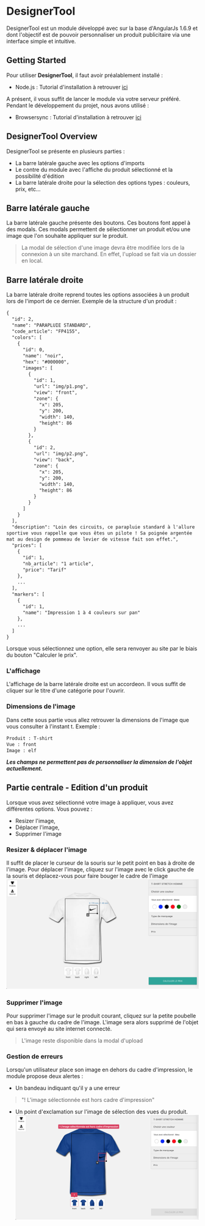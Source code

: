 # DesignerTool
DesignerTool est un module développé avec sur la base d'AngularJs 1.6.9 et dont l'objectif est de pouvoir personnaliser un produit publicitaire via une interface simple et intuitive.

## Getting Started
Pour utiliser **DesignerTool**, il faut avoir préalablement installé :
- Node.js : Tutorial d'installation à retrouver [ici](https://docs.angularjs.org/tutorial/)

A présent, il vous suffit de lancer le module via votre serveur préféré. 
Pendant le développement du projet, nous avons utilisé : 
- Browsersync : Tutorial d'installation à retrouver [ici](https://www.browsersync.io/)

## DesignerTool Overview
DesignerTool se présente en plusieurs parties : 
- La barre latérale gauche avec les options d'imports
- Le contre du module avec l'affiche du produit sélectionné et la possibilité d'édition
- La barre latérale droite pour la sélection des options types : couleurs, prix, etc... 

## Barre latérale gauche
La barre latérale gauche présente des boutons. Ces boutons font appel à des modals. Ces modals permettent de sélectionner un produit et/ou une image que l'on souhaite appliquer sur le produit.
> La modal de sélection d'une image devra être modifiée lors de la connexion à un site marchand. En effet, l'upload se fait via un dossier en local.

## Barre latérale droite
La barre latérale droite reprend toutes les options associées à un produit lors de l'import de ce dernier. 
Exemple de la structure d'un produit : 
```
{
  "id": 2,
  "name": "PARAPLUIE STANDARD",
  "code_article": "FP4155",
  "colors": [
    {
      "id": 0,
      "name": "noir",
      "hex": "#000000",
      "images": [
        {
          "id": 1,
          "url": "img/p1.png",
          "view": "front",
          "zone": {
            "x": 205,
            "y": 200,
            "width": 140,
            "height": 86
          }
        },
        {
          "id": 2,
          "url": "img/p2.png",
          "view": "back",
          "zone": {
            "x": 205,
            "y": 200,
            "width": 140,
            "height": 86
          }
        }
      ]
    }
  ],
  "description": "Loin des circuits, ce parapluie standard à l'allure sportive vous rappelle que vous êtes un pilote ! Sa poignée argentée mat au design de pommeau de levier de vitesse fait son effet.",
  "prices": [
    {
      "id": 1,
      "nb_article": "1 article",
      "price": "Tarif"
    },
    ...
  ],
  "markers": [
    {
      "id": 1,
      "name": "Impression 1 à 4 couleurs sur pan"
    },
    ...
  ]
}
```

Lorsque vous sélectionnez une option, elle sera renvoyer au site par le biais du bouton "Calculer le prix". 

### L'affichage
L'affichage de la barre latérale droite est un accordeon. Il vous suffit de cliquer sur le titre d'une catégorie pour l'ouvrir. 

### Dimensions de l'image
Dans cette sous partie vous allez retrouver la dimensions de l'image que vous consulter à l'instant t. Exemple : 
```
Produit : T-shirt
Vue : front
Image : elf
```
**_Les champs ne permettent pas de personnaliser la dimension de l'objet actuellement._** 

## Partie centrale - Edition d'un produit
Lorsque vous avez sélectionné votre image à appliquer, vous avez différentes options. Vous pouvez : 
- Resizer l'image, 
- Déplacer l'image,
- Supprimer l'image

### Resizer & déplacer l'image
Il suffit de placer le curseur de la souris sur le petit point en bas à droite de l'image.
Pour déplacer l'image, cliquez sur l'image avec le click gauche de la souris et déplacez-vous pour faire bouger le cadre de l'image
![alt text](https://github.com/Cybelius/cybernecard/blob/master/img/screenshots/2.png)

### Supprimer l'image
Pour supprimer l'image sur le produit courant, cliquez sur la petite poubelle en bas à gauche du cadre de l'image. L'image sera alors supprimé de l'objet qui sera envoyé au site internet connecté. 
> L'image reste disponible dans la modal d'upload

### Gestion de erreurs
Lorsqu'un utilisateur place son image en dehors du cadre d'impression, le module propose deux alertes : 
- Un bandeau indiquant qu'il y a une erreur
> "! L'image sélectionnée est hors cadre d'impression"
- Un point d'exclamation sur l'image de sélection des vues du produit. 
![alt text](https://github.com/Cybelius/cybernecard/blob/master/img/screenshots/5.png)



